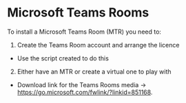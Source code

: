 # Microsoft Teams Rooms

To install a Microsoft Teams Room (MTR) you need to: 

1. Create the Teams Room account and arrange the licence

- Use the script created to do this

2. Either have an MTR or create a virtual one to play with 

- Download link for the Teams Rooms media -> https://go.microsoft.com/fwlink/?linkid=851168.
